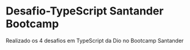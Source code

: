 # Desafio-TypeScript Santander Bootcamp

Realizado os 4 desafios em TypeScript da Dio no Bootcamp Santander
